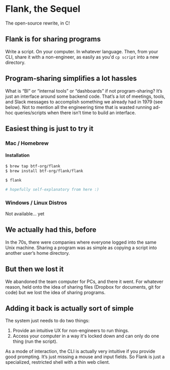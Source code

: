 # Flank, the Sequel

The open-source rewrite, in C!

## Flank is for sharing programs
Write a script. On your computer. In whatever language. Then, from your CLI, share it with a non-engineer, as easily as you'd `cp script` into a new directory.
 
## Program-sharing simplifies a lot hassles
What is “BI” or “internal tools” or “dashboards” if not program-sharing? It’s just an interface around some backend code. That’s a lot of meetings, tools, and Slack messages to accomplish something we already had in 1979 (see below). Not to mention all the engineering time that is wasted running ad-hoc queries/scripts when there isn’t time to build an interface. 

## Easiest thing is just to try it

### Mac / Homebrew 

#### Installation

```bash
$ brew tap btf-org/flank
$ brew install btf-org/flank/flank

$ flank 

# hopefully self-explanatory from here :)
```

### Windows / Linux Distros

Not available... yet

## We actually had this, before
In the 70s, there were companies where everyone logged into the same Unix machine. Sharing a program was as simple as copying a script into another user’s home directory.

## But then we lost it
We abandoned the team computer for PCs, and there it went. For whatever reason, held onto the idea of sharing files (Dropbox for documents, git for code) but we lost the idea of sharing programs.

## Adding it back is actually sort of simple
The system just needs to do two things:
1. Provide an intuitive UX for non-engineers to run things.
2. Access your computer in a way it's locked down and can only do one thing (run the script).

As a mode of interaction, the CLI is actually very intuitive if you provide good prompting. It’s just missing a mouse and input fields. So Flank is just a specialized, restricted shell with a thin web client. 
